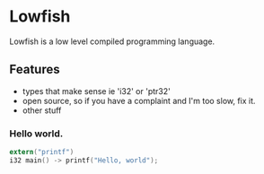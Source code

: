 # Lowfish
Lowfish is a low level compiled programming language.

## Features
- types that make sense ie 'i32' or 'ptr32'
- open source, so if you have a complaint and I'm too slow, fix it.
- other stuff

### Hello world.
```c
extern("printf")
i32 main() -> printf("Hello, world");
```

